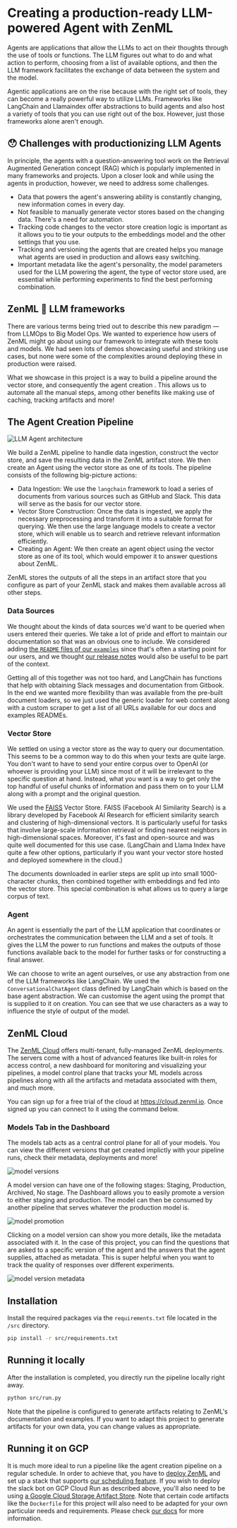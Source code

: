 # Creating a production-ready LLM-powered Agent with ZenML 

Agents are applications that allow the LLMs to act on their thoughts through the use of tools or functions. The LLM figures out what to do and what action to perform, choosing from a list of available options, and then the LLM framework facilitates the exchange of data between the system and the model.

Agentic applications are on the rise because with the right set of tools, they can become a really powerful way to utilize LLMs. Frameworks like LangChain and Llamaindex offer abstractions to build agents and also host a variety of tools that you can use right out of the box. However, just those frameworks alone aren't enough.

## 😯 Challenges with productionizing LLM Agents

In principle, the agents with a question-answering tool work on the Retrieval Augmented Generation concept (RAG) which is popularly implemented in many frameworks and projects.
Upon a closer look and while using the agents in production, however, we need to address some challenges.

- Data that powers the agent's answering ability is constantly changing, new information comes in every day.
- Not feasible to manually generate vector stores based on the changing data. There's a need for automation.
- Tracking code changes to the vector store creation logic is important as it allows you to tie your outputs to the embeddings model and the other settings that you use.
- Tracking and versioning the agents that are created helps you manage what agents are used in production and allows easy switching.
- Important metadata like the agent's personality, the model parameters used for the LLM powering the agent, the type of vector store used, are essential while performing experiments to find the best performing combination.


## ZenML 🤝 LLM frameworks

There are various terms being tried out to describe this new paradigm — from LLMOps to Big Model Ops. We wanted to experience how users of ZenML might go about using our framework to integrate with these tools and models. We had seen lots of demos showcasing useful and striking use cases, but none were some of the complexities around deploying these in production were raised.

What we showcase in this project is a way to build a pipeline around the vector store, and consequently the agent creation . This allows us to automate all the manual steps, among other benefits like making use of caching, tracking artifacts and more!

## The Agent Creation Pipeline

![LLM Agent architecture](./assets/llm-agent/image.jpg)

We build a ZenML pipeline to handle data ingestion, construct the vector store, and save the resulting data in the ZenML artifact store. We then create an Agent using the vector store as one of its tools. The pipeline consists of the following big-picture actions:

- Data Ingestion: We use the `langchain` framework to load a series of documents from various sources such as GitHub and Slack. This data will serve as the basis for our vector store.
- Vector Store Construction: Once the data is ingested, we apply the necessary preprocessing and transform it into a suitable format for querying. We then use the large language models to create a vector store, which will enable us to search and retrieve relevant information efficiently.
- Creating an Agent: We then create an agent object using the vector store as one of its tool, which would empower it to answer questions about ZenML.

ZenML stores the outputs of all the steps in an artifact store that you configure as part of your ZenML stack and makes them available across all other steps.


### Data Sources

We thought about the kinds of data sources we'd want to be queried when users entered their queries. We take a lot of pride and effort to maintain our documentation so that was an obvious one to include. We considered adding [the `README` files of our `examples`](https://github.com/zenml-io/zenml/tree/main/examples) since that's often a starting point for our users, and we thought [our release notes](https://github.com/zenml-io/zenml/blob/main/RELEASE_NOTES.md) would also be useful to be part of the context.

Getting all of this together was not too hard, and LangChain has functions that help with obtaining Slack messages and documentation from Gitbook. In the end we wanted more flexibility than was available from the pre-built document loaders, so we just used the generic loader for web content along with a custom scraper to get a list of all URLs available for our docs and examples READMEs.

### Vector Store

We settled on using a vector store as the way to query our documentation. This seems to be a common way to do this when your texts are quite large. You don't want to have to send your entire corpus over to OpenAI (or whoever is providing your LLM) since most of it will be irrelevant to the specific question at hand. Instead, what you want is a way to get only the top handful of useful chunks of information and pass them on to your LLM along with a prompt and the original question.

We used the [FAISS](https://faiss.ai) Vector Store. FAISS (Facebook AI Similarity Search) is a library developed by Facebook AI Research for efficient similarity search and clustering of high-dimensional vectors. It is particularly useful for tasks that involve large-scale information retrieval or finding nearest neighbors in high-dimensional spaces. Moreover, it's fast and open-source and was quite well documented for this use case. (LangChain and Llama Index have quite a few other options, particularly if you want your vector store hosted and deployed somewhere in the cloud.)

The documents downloaded in earlier steps are split up into small 1000-character chunks, then combined together with embeddings and fed into the vector store. This special combination is what allows us to query a large corpus of text.

### Agent

An agent is essentially the part of the LLM application that coordinates or orchestrates the communication between the LLM and a set of tools. It gives the LLM the power to run functions and makes the outputs of those functions available back to the model for further tasks or for constructing a final answer.

We can choose to write an agent ourselves, or use any abstraction from one of the LLM frameworks like LangChain. We used the `ConversationalChatAgent` class defined by LangChain which is based on the base agent abstraction. We can customise the agent using the prompt that is supplied to it on creation. You can see that we use characters as a way to influence the style of output of the model.

## ZenML Cloud

The [ZenML Cloud](https://www.zenml.io/cloud) offers multi-tenant, fully-managed ZenML deployments. The servers come with a host of advanced features like built-in roles for access control, a new dashboard for monitoring and visualizing your pipelines, a model control plane that tracks your ML models across pipelines along with all the artifacts and metadata associated with them, and much more.

You can sign up for a free trial of the cloud at https://cloud.zenml.io. Once signed up you can connect to it using the command below.

### Models Tab in the Dashboard

The models tab acts as a central control plane for all of your models. You can view the different versions that get created implictly with your pipeline runs, check their metadata, deployments and more!

![model versions](./assets/llm-agent/model_versions.png)

A model version can have one of the following stages: Staging, Production, Archived, No stage. The Dashboard allows you to easily promote a version to either staging and production. The model can then be consumed by another pipeline that serves whatever the production model is.

![model promotion](./assets/llm-agent/model_promotion.png)

Clicking on a model version can show you more details, like the metadata associated with it. In the case of this project, you can find the questions that are asked to a specific version of the agent and the answers that the agent supplies, attached as metadata. This is super helpful when you want to track the quality of responses over different experiments.

![model version metadata](./assets/llm-agent/model_version_metadata.png)


## Installation

Install the required packages via the `requirements.txt` file located in the
`/src` directory.

```bash
pip install -r src/requirements.txt
```

## Running it locally

After the installation is completed, you directly run the pipeline locally
right away.

```bash
python src/run.py
```

Note that the pipeline is configured to generate artifacts relating to ZenML's
documentation and examples. If you want to adapt this project to generate
artifacts for your own data, you can change values as appropriate.

## Running it on GCP

It is much more ideal to run a pipeline like the agent creation pipeline on a regular schedule. In order to achieve that, 
you have to [deploy ZenML](https://docs.zenml.io/user-guide/starter-guide/switch-to-production) 
and set up a stack that supports 
[our scheduling
feature](https://docs.zenml.io/user-guide/advanced-guide/pipelining-features/schedule-pipeline-runs). If you
wish to deploy the slack bot on GCP Cloud Run as described above, you'll also
need to be using [a Google Cloud Storage Artifact
Store](https://docs.zenml.io/stacks-and-components/component-guide/artifact-stores/gcp). Note that
certain code artifacts like the `Dockerfile` for this project will also need to
be adapted for your own particular needs and requirements. Please check [our docs](https://docs.zenml.io/user-guide/starter-guide/follow-best-practices) 
for more information.
